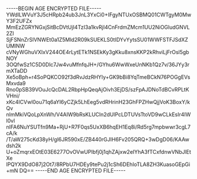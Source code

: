-----BEGIN AGE ENCRYPTED FILE-----
YWdlLWVuY3J5cHRpb24ub3JnL3YxCi0+IFgyNTUxOSBMQ01CWTgyM0MwY3F2UFZx
MmEzZGRYNGxjSitBcDVtUjI4TzI3a1kvRjI4CnFrdmZMcm1UU2NiOGludGNVL2ZI
SjFSNnZrSlVNWEt0a1Z5Mld2R09kSUEKLS0tIDYvYytsSU01WWFSTFJSdXZUMlNW
cVNyWGhuVXIxV244OE4rLytETk1NSEkKy3gKku8xnsKKP2kRhviLjFrOsl5gbNOY
3OQfwSz1C5D0Dlc7Jw4vuMfnfqJH+/GYhu6WwWxeUnNKb1Qz7v/36JYy3rmXTaDD
Xe5oBph+r4SoPQKCO92f3dRvJdzRHYIy+GK9bBi8YqTmeBCkN76POGgEVsMxvda9
Rno0pSB39VOuJcQcDAL2RbpHpQeqAjOivh3EjDS/szFpAJDNoTdBCvRPLtKVHni/
xKc4ICVwl0ou71q6aYI6yCZjk5LhEeg5vdRHrinH23GhFPZHwQjjVoK3BoxY/kQv
nlmMkiVQoLpXnWh/V4AIW9bRsKLUCln2dUlPcLDTUVsTtoVD9wCLkEsIr4IWl0vl
nIFA6NuYSUTfn9Ma+RjU+R7F0qs5UxXB6hqEH1Eq8i/Rd5rg7mpbwwr3cgL7cA/k
/T/aW275cKd38yH/gl6JR590xE/ZB440rGJIH6Fv205QRQ+3wDgD06/KAAwdsh2k
U+oZmqrxEOtE03E6277OvOVwUPIbfj0j1qhZAjxw2eIYhA3fTCxfdnwVNbJlEtXe
lPQYX9DdO87j2Ot7/8RPbU7HDEy9tePu2j1cSh6DEhIoTLA8ZH3KuasoGEpGi+mN
DQ==
-----END AGE ENCRYPTED FILE-----
